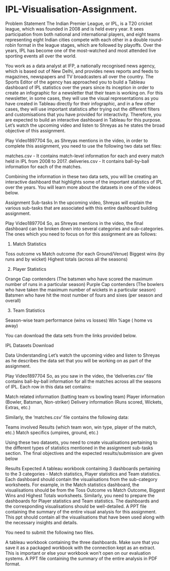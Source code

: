 # IPL-Visualisation-Assignment.


Problem Statement
The Indian Premier League, or IPL, is a T20 cricket league, which was founded in 2008 and is held every year. It sees participation from both national and international players, and eight teams representing eight Indian cities compete with each other in a double round-robin format in the league stages, which are followed by playoffs. Over the years, IPL has become one of the most-watched and most attended live sporting events all over the world.

 

You work as a data analyst at IFP, a nationally recognised news agency, which is based out of New Delhi, and provides news reports and feeds to magazines, newspapers and TV broadcasters all over the country. The Sports Editor of the agency has approached you to build a Tableau dashboard of IPL statistics over the years since its inception in order to create an infographic for a newsletter that their team is working on. For this newsletter, in some cases, they will use the visual representations as you have created in Tableau directly for their infographic, and in a few other cases, they will use important statistics after trying out the different filters and customisations that you have provided for interactivity. Therefore, you are expected to build an interactive dashboard in Tableau for this purpose. Let’s watch the upcoming video and listen to Shreyas as he states the broad objective of this assignment.

Play Video1897704
So, as Shreyas mentions in the video, in order to complete this assignment, you need to use the following two data set files:

matches.csv - It contains match-level information for each and every match held in IPL from 2008 to 2017.
deliveries.csv - It contains ball-by-ball information for each of the matches.

Combining the information in these two data sets, you will be creating an interactive dashboard that highlights some of the important statistics of IPL over the years. You will learn more about the datasets in one of the videos below.

 

Assignment Sub-tasks
In the upcoming video, Shreyas will explain the various sub-tasks that are associated with this entire dashboard building assignment.

Play Video1897704
So, as Shreyas mentions in the video, the final dashboard can be broken down into several categories and sub-categories. The ones which you need to focus on for this assignment are as follows:

 

1. Match Statistics

Toss outcome vs Match outcome (for each Ground/Venue)
Biggest wins (by runs and by wicket)
Highest totals (across all the seasons)
 

2. Player Statistics

Orange Cap contenders (The batsmen who have scored the maximum number of runs in a particular season)
Purple Cap contenders (The bowlers who have taken the maximum number of wickets in a particular season)
Batsmen who have hit the most number of fours and sixes (per season and overall)

3. Team Statistics

Season-wise team performance (wins vs losses)
Win %age ( home vs away)
 

You can download the data sets from the links provided below.

IPL Datasets
Download
 

 

Data Understanding
Let’s watch the upcoming video and listen to Shreyas as he describes the data set that you will be working on as part of the assignment.

Play Video1897704
So, as you saw in the video, the ‘deliveries.csv’ file contains ball-by-ball information for all the matches across all the seasons of IPL. Each row in this data set contains:

Match related information (batting team vs bowling team)
Player information (Bowler, Batsman, Non-striker)
Delivery information (Runs scored, Wickets, Extras, etc.)
 

Similarly, the ‘matches.csv’ file contains the following data:

Teams involved
Results (which team won, win type, player of the match, etc.)
Match specifics (umpires, ground, etc.)
 

Using these two datasets, you need to create visualisations pertaining to the different types of statistics mentioned in the assignment sub-tasks section. The final objectives and the expected results/submission are given below

 

Results Expected
A tableau workbook containing 3 dashboards pertaining to the 3 categories - Match statistics, Player statistics and Team statistics.
Each dashboard should contain the visualisations from the sub-category worksheets. For example, in the Match statistics dashboard, the visualisations should be from the Toss Outcome vs Match Outcome, Biggest Wins and Highest Totals worksheets. Similarly, you need to prepare the dashboards for Player statistics and Team statistics.
The dashboards and the corresponding visualisations should be well-detailed.
A PPT file containing the summary of the entire visual analysis for this assignment. This ppt should contain all the visualisations that have been used along with the necessary insights and details.
 

You need to submit the following two files.

A tableau workbook containing the three dashboards. Make sure that you save it as a packaged workbook with the connection kept as an extract. This is important or else your workbook won't open on our evaluation systems.
A PPT file containing the summary of the entire analysis in PDF format.
